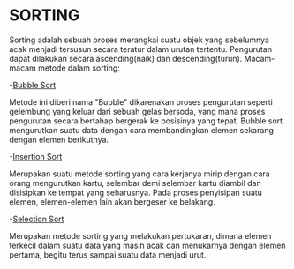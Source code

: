 # SORTING
Sorting adalah sebuah proses merangkai suatu objek yang sebelumnya acak menjadi tersusun secara teratur dalam urutan tertentu. Pengurutan dapat dilakukan secara ascending(naik) dan descending(turun). Macam-macam metode dalam sorting:

-<a href="https://github.com/revobintang/ASD/blob/main/Sorting/Bubble%20Sort/bubble%20sort.c">Bubble Sort</a>

Metode ini diberi nama "Bubble" dikarenakan proses pengurutan seperti gelembung yang keluar dari sebuah gelas bersoda, yang mana proses pengurutan secara bertahap bergerak ke posisinya yang tepat. Bubble sort mengurutkan suatu data dengan cara membandingkan elemen sekarang dengan elemen berikutnya.

-<a href="https://github.com/revobintang/ASD/blob/main/Sorting/Insertion%20Sort/insertion%20sort.c">Insertion Sort</a>

Merupakan suatu metode sorting yang cara kerjanya mirip dengan cara orang mengurutkan kartu, selembar demi selembar kartu diambil dan disisipkan ke tempat yang seharusnya. Pada proses penyisipan suatu elemen, elemen-elemen lain akan bergeser ke belakang.

-<a href="https://github.com/revobintang/ASD/blob/main/Sorting/Selection%20Sort/selection%20sort.c">Selection Sort</a>

Merupakan metode sorting yang melakukan pertukaran, dimana elemen terkecil dalam suatu data yang masih acak dan menukarnya dengan elemen pertama, begitu terus sampai suatu data menjadi urut.
